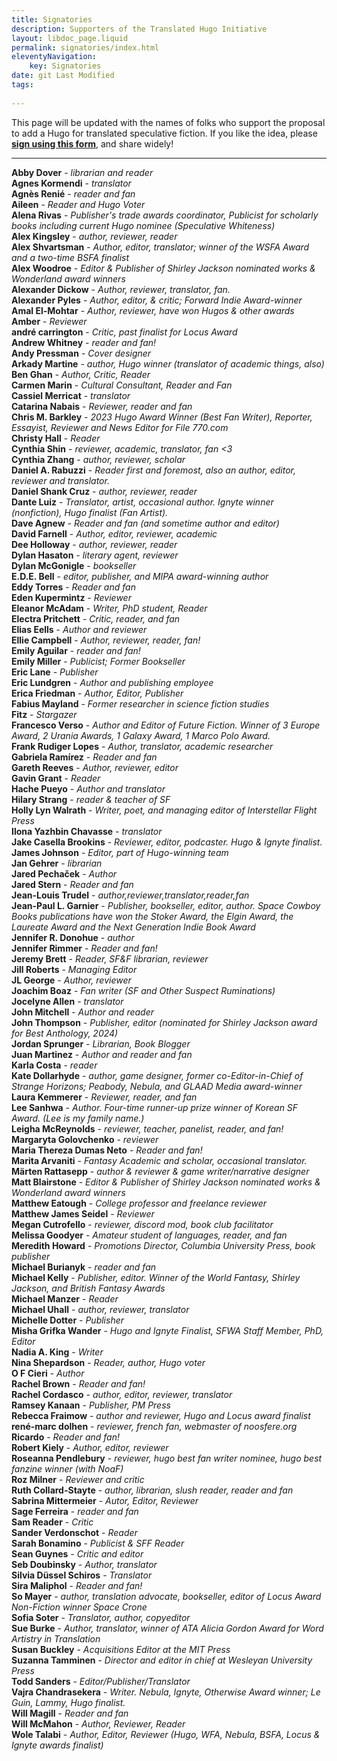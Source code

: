 ```yaml
---
title: Signatories
description: Supporters of the Translated Hugo Initiative
layout: libdoc_page.liquid
permalink: signatories/index.html
eleventyNavigation:
    key: Signatories
date: git Last Modified
tags:
    
---
```


This page will be updated with the names of folks who support the proposal to add a Hugo for translated speculative fiction. If you like the idea, please [**sign using this form**](https://docs.google.com/forms/d/e/1FAIpQLSfzKqYPE3rrvZm0Y8KPEKCNFsXs8j1Sn9qHu48yM-0LWZe5yw/viewform?usp=header), and share widely!

---
**Abby Dover** - *librarian and reader* <br> 
**Agnes Kormendi** - *translator* <br> 
**Agnès Renié** - *reader and fan* <br> 
**Aileen** - *Reader and Hugo Voter* <br> 
**Alena Rivas** - *Publisher's trade awards coordinator, Publicist for scholarly books including current Hugo nominee (Speculative Whiteness)* <br> 
**Alex Kingsley** - *author, reviewer, reader* <br> 
**Alex Shvartsman** - *Author, editor, translator; winner of the WSFA Award and a two-time BSFA finalist* <br> 
**Alex Woodroe** - *Editor & Publisher of Shirley Jackson nominated works & Wonderland award winners* <br> 
**Alexander Dickow** - *Author, reviewer, translator, fan.* <br> 
**Alexander Pyles** - *Author, editor, & critic; Forward Indie Award-winner* <br> 
**Amal El-Mohtar** - *Author, reviewer, have won Hugos & other awards* <br> 
**Amber** - *Reviewer* <br> 
**andré carrington** - *Critic, past finalist for Locus Award* <br> 
**Andrew Whitney** - *reader and fan!* <br> 
**Andy Pressman** - *Cover designer* <br> 
**Arkady Martine** - *author, Hugo winner (translator of academic things, also)* <br> 
**Ben Ghan** - *Author, Critic, Reader* <br> 
**Carmen Marin** - *Cultural Consultant, Reader and Fan* <br> 
**Cassiel Merricat** - *translator* <br> 
**Catarina Nabais** - *Reviewer, reader and fan* <br> 
**Chris M. Barkley** - *2023 Hugo Award Winner (Best Fan Writer), Reporter, Essayist, Reviewer and News Editor for File 770.com* <br> 
**Christy Hall** - *Reader* <br> 
**Cynthia Shin** - *reviewer, academic, translator, fan <3* <br> 
**Cynthia Zhang** - *author, reviewer, scholar* <br> 
**Daniel A. Rabuzzi** - *Reader first and foremost, also an author, editor, reviewer and translator.* <br> 
**Daniel Shank Cruz** - *author, reviewer, reader* <br> 
**Dante Luiz** - *Translator, artist, occasional author. Ignyte winner (nonfiction), Hugo finalist (Fan Artist).* <br> 
**Dave Agnew** - *Reader and fan (and sometime author and editor)* <br> 
**David Farnell** - *Author, editor, reviewer, academic* <br> 
**Dee Holloway** - *author, reviewer, reader* <br> 
**Dylan Hasaton** - *literary agent, reviewer* <br> 
**Dylan McGonigle** - *bookseller* <br> 
**E.D.E. Bell** - *editor, publisher, and MIPA award-winning author* <br> 
**Eddy Torres** - *Reader and fan* <br> 
**Eden Kupermintz** - *Reviewer* <br> 
**Eleanor McAdam** - *Writer, PhD student, Reader* <br> 
**Electra Pritchett** - *Critic, reader, and fan* <br> 
**Elias Eells** - *Author and reviewer* <br> 
**Ellie Campbell** - *Author, reviewer, reader, fan!* <br> 
**Emily Aguilar** - *reader and fan!* <br> 
**Emily Miller** - *Publicist; Former Bookseller* <br> 
**Eric Lane** - *Publisher* <br> 
**Eric Lundgren** - *Author and publishing employee* <br> 
**Erica Friedman** - *Author, Editor, Publisher* <br> 
**Fabius Mayland** - *Former researcher in science fiction studies* <br> 
**Fitz** - *Stargazer* <br> 
**Francesco Verso** - *Author and Editor of Future Fiction. Winner of 3 Europe Award, 2 Urania Awards, 1 Galaxy Award, 1 Marco Polo Award.* <br> 
**Frank Rudiger Lopes** - *Author, translator, academic researcher* <br> 
**Gabriela Ramírez** - *Reader and fan* <br> 
**Gareth Reeves** - *Author, reviewer, editor* <br> 
**Gavin Grant** - *Reader* <br> 
**Hache Pueyo** - *Author and translator* <br> 
**Hilary Strang** - *reader & teacher of SF* <br> 
**Holly Lyn Walrath** - *Writer, poet, and managing editor of Interstellar Flight Press* <br> 
**Ilona Yazhbin Chavasse** - *translator* <br> 
**Jake Casella Brookins** - *Reviewer, editor, podcaster. Hugo & Ignyte finalist.* <br> 
**James Johnson** - *Editor, part of Hugo-winning team* <br> 
**Jan Gehrer** - *librarian* <br> 
**Jared Pechaček** - *Author* <br> 
**Jared Stern** - *Reader and fan* <br> 
**Jean-Louis Trudel** - *author,reviewer,translator,reader,fan* <br> 
**Jean-Paul L. Garnier** - *Publisher, bookseller, editor, author. Space Cowboy Books publications have won the Stoker Award, the Elgin Award, the Laureate Award and the Next Generation Indie Book Award* <br> 
**Jennifer R. Donohue** - *author* <br> 
**Jennifer Rimmer** - *Reader and fan!* <br> 
**Jeremy Brett** - *Reader, SF&F librarian, reviewer* <br> 
**Jill Roberts** - *Managing Editor* <br> 
**JL George** - *Author, reviewer* <br> 
**Joachim Boaz** - *Fan writer (SF and Other Suspect Ruminations)* <br> 
**Jocelyne Allen** - *translator* <br> 
**John Mitchell** - *Author and reader* <br> 
**John Thompson** - *Publisher, editor (nominated for Shirley Jackson award for Best Anthology, 2024)* <br> 
**Jordan Sprunger** - *Librarian, Book Blogger* <br> 
**Juan Martinez** - *Author and reader and fan* <br> 
**Karla Costa** - *reader* <br> 
**Kate Dollarhyde** - *author, game designer, former co-Editor-in-Chief of Strange Horizons; Peabody, Nebula, and GLAAD Media award-winner* <br> 
**Laura Kemmerer** - *Reviewer, reader, and fan* <br> 
**Lee Sanhwa** - *Author. Four-time runner-up prize winner of Korean SF Award. (Lee is my family name.)* <br> 
**Leigha McReynolds** - *reviewer, teacher, panelist, reader, and fan!* <br> 
**Margaryta Golovchenko** - *reviewer* <br> 
**Maria Thereza Dumas Neto** - *Reader and fan!* <br> 
**Marita Arvaniti** - *Fantasy Academic and scholar, occasional translator.* <br> 
**Märten Rattasepp** - *author & reviewer & game writer/narrative designer* <br> 
**Matt Blairstone** - *Editor & Publisher of Shirley Jackson nominated works & Wonderland award winners* <br> 
**Matthew Eatough** - *College professor and freelance reviewer* <br> 
**Matthew James Seidel** - *Reviewer* <br> 
**Megan Cutrofello** - *reviewer, discord mod, book club facilitator* <br> 
**Melissa Goodyer** - *Amateur student of languages, reader, and fan* <br> 
**Meredith Howard** - *Promotions Director, Columbia University Press, book publisher* <br> 
**Michael Burianyk** - *reader and fan* <br> 
**Michael Kelly** - *Publisher, editor. Winner of the World Fantasy, Shirley Jackson, and British Fantasy Awards* <br> 
**Michael Manzer** - *Reader* <br> 
**Michael Uhall** - *author, reviewer, translator* <br> 
**Michelle Dotter** - *Publisher* <br> 
**Misha Grifka Wander** - *Hugo and Ignyte Finalist, SFWA Staff Member, PhD, Editor* <br> 
**Nadia A. King** - *Writer* <br> 
**Nina Shepardson** - *Reader, author, Hugo voter* <br> 
**O F Cieri** - *Author* <br> 
**Rachel Brown** - *Reader and fan!* <br> 
**Rachel Cordasco** - *author, editor, reviewer, translator* <br> 
**Ramsey Kanaan** - *Publisher, PM Press* <br> 
**Rebecca Fraimow** - *author and reviewer, Hugo and Locus award finalist* <br> 
**rené-marc dolhen** - *reviewer, french fan, webmaster of noosfere.org* <br> 
**Ricardo** - *Reader and fan!* <br> 
**Robert Kiely** - *Author, editor, reviewer* <br> 
**Roseanna Pendlebury** - *reviewer, hugo best fan writer nominee, hugo best fanzine winner (with NoaF)* <br> 
**Roz Milner** - *Reviewer and critic* <br> 
**Ruth Collard-Stayte** - *author, librarian, slush reader, reader and fan* <br> 
**Sabrina Mittermeier** - *Autor, Editor, Reviewer* <br> 
**Sage Ferreira** - *reader and fan* <br> 
**Sam Reader** - *Critic* <br> 
**Sander Verdonschot** - *Reader* <br> 
**Sarah Bonamino** - *Publicist & SFF Reader* <br> 
**Sean Guynes** - *Critic and editor* <br> 
**Seb Doubinsky** - *Author, translator* <br> 
**Silvia Düssel Schiros** - *Translator* <br> 
**Sira Maliphol** - *Reader and fan!* <br> 
**So Mayer** - *author, translation advocate, bookseller, editor of Locus Award Non-Fiction winner Space Crone* <br> 
**Sofia Soter** - *Translator, author, copyeditor* <br> 
**Sue Burke** - *Author, translator, winner of ATA Alicia Gordon Award for Word Artistry in Translation* <br> 
**Susan Buckley** - *Acquisitions Editor at the MIT Press* <br> 
**Suzanna Tamminen** - *Director and editor in chief at Wesleyan University Press* <br> 
**Todd Sanders** - *Editor/Publisher/Translator* <br> 
**Vajra Chandrasekera** - *Writer. Nebula, Ignyte, Otherwise Award winner; Le Guin, Lammy, Hugo finalist.* <br> 
**Will Magill** - *Reader and fan* <br> 
**Will McMahon** - *Author, Reviewer, Reader* <br> 
**Wole Talabi** - *Author, Editor, Reviewer (Hugo, WFA, Nebula, BSFA, Locus & Ignyte awards finalist)* <br> 
